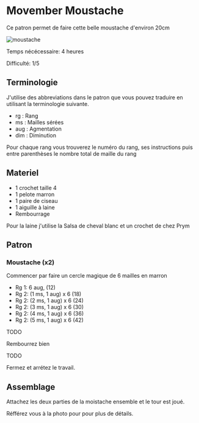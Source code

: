 # Movember Moustache

Ce patron permet de faire cette belle moustache d'environ 20cm

![moustache](../../media/patterns/moustache/moustache.jpg)

Temps nécécessaire: 4 heures

Difficulté: 1/5

## Terminologie

J'utilise des abbreviations dans le patron que vous pouvez traduire en utilisant la terminologie suivante.

* rg : Rang
* ms : Mailles sérées
* aug : Agmentation
* dim : Diminution

Pour chaque rang vous trouverez le numéro du rang, ses instructions puis entre parenthèses le nombre total de maille du rang

## Materiel

* 1 crochet taille 4
* 1 pelote marron
* 1 paire de ciseau
* 1 aiguille à laine
* Rembourrage

Pour la laine j'utilise la Salsa de cheval blanc et un crochet de chez Prym

## Patron

### Moustache (x2)

Commencer par faire un cercle magique de 6 mailles en marron

* Rg 1: 6 aug, (12)
* Rg 2: (1 ms, 1 aug) x 6 (18)
* Rg 2: (2 ms, 1 aug) x 6 (24)
* Rg 2: (3 ms, 1 aug) x 6 (30)
* Rg 2: (4 ms, 1 aug) x 6 (36)
* Rg 2: (5 ms, 1 aug) x 6 (42)

TODO

Rembourrez bien

TODO

Fermez et arrétez le travail.

## Assemblage

Attachez les deux parties de la moistache ensemble et le tour est joué.

Réfférez vous à la photo pour pour plus de détails.
